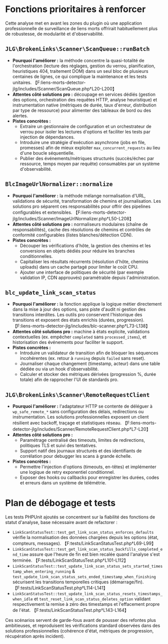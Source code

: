 # Fonctions prioritaires à renforcer

Cette analyse met en avant les zones du plugin où une application professionnelle de surveillance de liens morts offrirait habituellement plus de robustesse, de modularité et d'observabilité.

## `JLG\BrokenLinks\Scanner\ScanQueue::runBatch`
- **Pourquoi l'améliorer :** la méthode concentre la quasi-totalité de l'orchestration (lecture des réglages, gestion du verrou, planification, heuristiques 404, traitement DOM) dans un seul bloc de plusieurs centaines de lignes, ce qui complique la maintenance et les tests unitaires. 【F:liens-morts-detector-jlg/includes/Scanner/ScanQueue.php†L20-L200】
- **Attentes côté solutions pro :** découpage en services dédiés (gestion des options, orchestration des requêtes HTTP, analyse heuristique) et instrumentation native (métriques de durée, taux d'erreur, distribution par type de ressource) pour alimenter des tableaux de bord ou des alertes.
- **Pistes concrètes :**
  - Extraire un gestionnaire de configuration et un orchestrateur de verrou pour isoler les lectures d'options et faciliter les tests par injection de dépendances.
  - Introduire une stratégie d'exécution asynchrone (jobs en file, promesses) afin de mieux exploiter `max_concurrent_requests` au lieu d'une boucle séquentielle.
  - Publier des événements/métriques structurés (succès/échec par ressource, temps moyen par requête) consumables par un système d'observabilité.

## `BlcImageUrlNormalizer::normalize`
- **Pourquoi l'améliorer :** la méthode mélange normalisation d'URL, validations de sécurité, transformation de chemins et journalisation. Les solutions pro séparent ces responsabilités pour offrir des pipelines configurables et extensibles. 【F:liens-morts-detector-jlg/includes/Scanner/ImageUrlNormalizer.php†L50-L208】
- **Attentes côté solutions pro :** normaliseurs modulaires (chaîne de responsabilités), cache des résolutions de chemins et contrôles de conformité configurables (listes blanches/détection CDN).
- **Pistes concrètes :**
  - Découper les vérifications d'hôte, la gestion des chemins et les conversions en objets dédiés pour réduire les branches conditionnelles.
  - Capitaliser les résultats récurrents (résolution d'hôte, chemins uploads) dans un cache partagé pour limiter le coût CPU.
  - Ajouter une interface de politiques de sécurité (par exemple validation IP, CDN approuvés) paramétrable depuis l'administration.

## `blc_update_link_scan_status`
- **Pourquoi l'améliorer :** la fonction applique la logique métier directement dans la mise à jour des options, sans piste d'audit ni gestion des transitions interdites. Les outils pro conservent l'historique des transitions et exposent des états enrichis (durées, progression). 【F:liens-morts-detector-jlg/includes/blc-scanner.php†L73-L138】
- **Attentes côté solutions pro :** machine à états explicite, validations contextuelles (ex. empêcher `completed` sans `processed_items`), et historisation des événements pour faciliter le support.
- **Pistes concrètes :**
  - Introduire un validateur de transition afin de bloquer les séquences incohérentes (ex. retour à `running` depuis `failed` sans reset).
  - Journaliser chaque changement (timestamp, acteur) dans une table dédiée ou via un hook d'observabilité.
  - Calculer et stocker des métriques dérivées (progression %, durée totale) afin de rapprocher l'UI de standards pro.

## `JLG\BrokenLinks\Scanner\RemoteRequestClient`
- **Pourquoi l'améliorer :** l'adaptateur HTTP se contente de déléguer à `wp_safe_remote_*` sans configuration des délais, redirections ou instrumentation. Les solutions professionnelles exposent un client résilient avec backoff, traçage et statistiques réseau. 【F:liens-morts-detector-jlg/includes/Scanner/RemoteRequestClient.php†L7-L20】
- **Attentes côté solutions pro :**
  - Paramétrage centralisé des timeouts, limites de redirections, politiques TLS et suivi des tentatives.
  - Support natif des journaux structurés et des identifiants de corrélation pour debugger les scans à grande échelle.
- **Pistes concrètes :**
  - Permettre l'injection d'options (timeouts, en-têtes) et implémenter une logique de retry exponentiel conditionnel.
  - Exposer des hooks ou callbacks pour enregistrer les durées, codes et erreurs dans un système de télémétrie.

# Plan de débogage et tests

Les tests PHPUnit ajoutés se concentrent sur la fiabilité des fonctions de statut d'analyse, base nécessaire avant de refactorer :

- `LinkScanStatusTest::test_get_link_scan_status_enforces_defaults` vérifie la normalisation des données chargées depuis les options (état, compteurs, messages). 【F:tests/LinkScanStatusTest.php†L69-L99】
- `LinkScanStatusTest::test_get_link_scan_status_backfills_completed_end_time` assure que l'heure de fin est bien recalée quand l'analyse s'est terminée. 【F:tests/LinkScanStatusTest.php†L101-L112】
- `LinkScanStatusTest::test_update_link_scan_status_sets_started_timestamp_when_entering_running` & `test_update_link_scan_status_sets_ended_timestamp_when_finishing` sécurisent les transitions temporelles critiques (démarrage/fin). 【F:tests/LinkScanStatusTest.php†L114-L141】
- `LinkScanStatusTest::test_update_link_scan_status_resets_timestamps_when_idle` et `test_reset_link_scan_status_deletes_option` validant respectivement la remise à zéro des timestamps et l'effacement propre de l'état. 【F:tests/LinkScanStatusTest.php†L143-L164】

Ces scénarios servent de garde-fous avant de pousser des refontes plus ambitieuses, et reproduisent les vérifications standard observées dans des solutions professionnelles (cohérence d'état, métriques de progression, récupération après incident).
